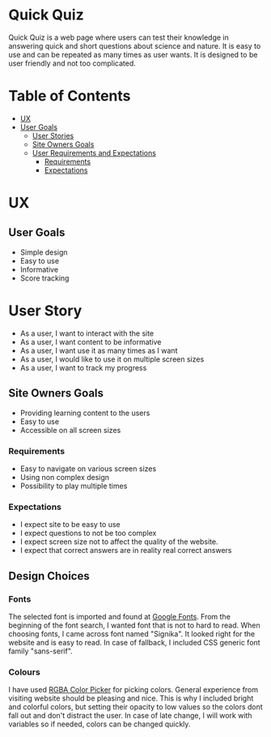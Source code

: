# Quick Quiz
Quick Quiz is a web page where users can test their knowledge in answering quick and short questions about science and nature. It is easy to use and can be repeated as many times as user wants. It is designed to be user friendly and not too complicated. 

# Table of Contents
* [UX]("UX")
 * [User Goals](#user-goals "User Goals")
    * [User Stories](#user-stories "User Stories")
    * [Site Owners Goals](#site-owners-goals)
    * [User Requirements and Expectations](#user-requirements-and-expectations)
         * [Requirements](#requirements)
         * [Expectations](#expectations)

# UX 

## User Goals
- Simple design 
- Easy to use
- Informative
- Score tracking

# User Story
- As a user, I want to interact with the site
- As a user, I want content to be informative
- As a user, I want use it as many times as I want
- As a user, I would like to use it on multiple screen sizes
- As a user, I want to track my progress

## Site Owners Goals
- Providing learning content to the users
- Easy to use
- Accessible on all screen sizes  

### Requirements 
- Easy to navigate on various screen sizes
- Using non complex design
- Possibility to play multiple times 

### Expectations
- I expect site to be easy to use
- I expect questions to not be too complex
- I expect screen size not to affect the quality of the website.
- I expect that correct answers are in reality real correct answers


## Design Choices

### Fonts
The selected font is imported and found at [Google Fonts](https://fonts.google.com/ "Google fonts"). From the beginning of the font search, I wanted font that is not to hard to read. When choosing fonts, I came across font named "Signika". It looked right for the website and is easy to read. In case of fallback, I included CSS generic font family "sans-serif".

### Colours 
I have used [RGBA Color Picker](https://rgbacolorpicker.com/ "RGBA Colorpicker") for picking colors. General experience from visiting website should be pleasing and nice. This is why I included bright and colorful colors, but setting their opacity to low values so the colors dont fall out and don't distract the user. In case of late change, I will work with variables so if needed, colors can be changed quickly. 
